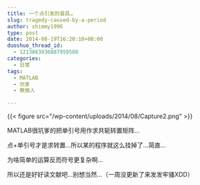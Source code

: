 ```yaml
---
title: 一个点引发的餐具…
slug: tragedy-caused-by-a-period
author: shimmy1996
type: post
date: 2014-08-19T16:20:10+00:00
duoshuo_thread_id:
  - 1213863036087959580
categories:
  - 日常
tags:
  - MATLAB
  - 坑爹
  - 教做人

---
```

{{< figure src="/wp-content/uploads/2014/08/Capture2.png" >}}

MATLAB很坑爹的把单引号用作求共轭转置矩阵&#8230;

点+单引号才是求转置&#8230;所以某的程序就这么挂掉了&#8230;简直&#8230;

为啥简单的运算反而符号更复杂啊&#8230;

所以还是好好读文献吧&#8230;别想当然&#8230;（一周没更新了来发发牢骚XDD）
